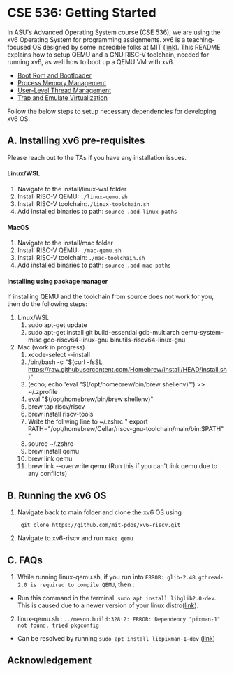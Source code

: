 # CSE 536: Getting Started

In ASU's Advanced Operating System course (CSE 536), we are using the xv6 Operating System for programming assignments. xv6 is a teaching-focused OS designed by some incredible folks at MIT ([link](https://github.com/mit-pdos/xv6-riscv.git)). This README explains how to setup QEMU and a GNU RISC-V toolchain, needed for running xv6, as well how to boot up a QEMU VM with xv6.

- <a href ="https://github.com/Viknesh-Rajaramon/Advanced-Operating-Systems/tree/master/Lab1-Bootloader">Boot Rom and Bootloader</a>
- <a href ="https://github.com/Viknesh-Rajaramon/Advanced-Operating-Systems/tree/master/Lab2-Memory">Process Memory Management</a>
- <a href ="https://github.com/Viknesh-Rajaramon/Advanced-Operating-Systems/tree/master/Lab3-Threads">User-Level Thread Management</a>
- <a href ="https://github.com/Viknesh-Rajaramon/Advanced-Operating-Systems/tree/master/Lab4-Trap-and-Emulate">Trap and Emulate Virtualization</a>

Follow the below steps to setup necessary dependencies for developing xv6 OS.

## A. Installing xv6 pre-requisites 

Please reach out to the TAs if you have any installation issues.

#### Linux/WSL

1. Navigate to the install/linux-wsl folder
2. Install RISC-V QEMU: `./linux-qemu.sh`
3. Install RISC-V toolchain:`./linux-toolchain.sh`
4. Add installed binaries to path: `source .add-linux-paths`

#### MacOS

1. Navigate to the install/mac folder
2. Install RISC-V QEMU: `./mac-qemu.sh`
3. Install RISC-V toolchain: `./mac-toolchain.sh`
4. Add installed binaries to path: `source .add-mac-paths`

#### Installing using package manager
If installing QEMU and the toolchain from source does not work for you, then do the following steps:

1. Linux/WSL
    1. sudo apt-get update
    2. sudo apt-get install git build-essential gdb-multiarch qemu-system-misc gcc-riscv64-linux-gnu binutils-riscv64-linux-gnu 
2. Mac (work in progress)
    1. xcode-select --install
    2. /bin/bash -c "$(curl -fsSL https://raw.githubusercontent.com/Homebrew/install/HEAD/install.sh)"
    3. (echo; echo 'eval "$(/opt/homebrew/bin/brew shellenv)"') >> ~/.zprofile
    4. eval "$(/opt/homebrew/bin/brew shellenv)"
    5. brew tap riscv/riscv
    6. brew install riscv-tools
    7. Write the follwing line to ~/.zshrc " export PATH="/opt/homebrew/Cellar/riscv-gnu-toolchain/main/bin:$PATH" "
    8. source ~/.zshrc
    9. brew install qemu
    10. brew link qemu
    11. brew link --overwrite qemu (Run this if you can't link qemu due to any conflicts)

## B. Running the xv6 OS

1. Navigate back to main folder and clone the xv6 OS using 

        git clone https://github.com/mit-pdos/xv6-riscv.git

2. Navigate to xv6-riscv and run `make qemu`

## C. FAQs

1. While running linux-qemu.sh, if you run into `ERROR: glib-2.48 gthread-2.0 is required to compile QEMU`, then :

- Run this command in the terminal.  `sudo apt install libglib2.0-dev`. This is caused due to a newer version of your linux distro([link](https://github.com/Xilinx/qemu/issues/40)). 

2. linux-qemu.sh : `../meson.build:328:2: ERROR: Dependency "pixman-1" not found, tried pkgconfig`

- Can be resolved by running `sudo apt install libpixman-1-dev` ([link](https://stackoverflow.com/a/39916441))

## Acknowledgement
